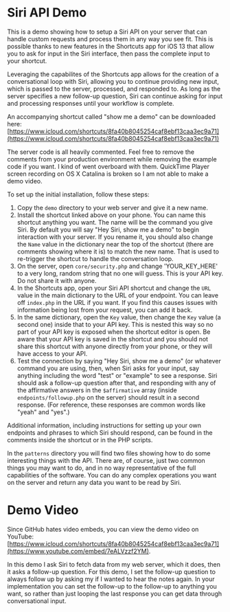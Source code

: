 # Siri API Demo

This is a demo showing how to setup a Siri API on your server that can handle custom requests and process them in any way you see fit. This is possible thanks to new features in the Shortcuts app for iOS 13 that allow you to ask for input in the Siri interface, then pass the complete input to your shortcut.

Leveraging the capabilites of the Shortcuts app allows for the creation of a conversational loop with Siri, allowing you to continue providing new input, which is passed to the server, processed, and responded to. As long as the server specifies a new follow-up question, Siri can continue asking for input and processing responses until your workflow is complete.

An accompanying shortcut called "show me a demo" can be downloaded here: [https://www.icloud.com/shortcuts/8fa40b8045254caf8ebf13caa3ec9a71](https://www.icloud.com/shortcuts/8fa40b8045254caf8ebf13caa3ec9a71)

The server code is all heavily commented. Feel free to remove the comments from your production environment while removing the example code if you want. I kind of went overboard with them. QuickTime Player screen recording on OS X Catalina is broken so I am not able to make a demo video.

To set up the initial installation, follow these steps:

1. Copy the `demo` directory to your web server and give it a new name.
2. Install the shortcut linked above on your phone. You can name this shortcut anything you want. The name will be the command you give Siri. By default you will say "Hey Siri, show me a demo" to begin interaction with your server. If you rename it, you should also change the `Name` value in the dictionary near the top of the shortcut (there are comments showing where it is) to match the new name. That is used to re-trigger the shortcut to handle the conversation loop.
3. On the server, open `core/security.php` and change 'YOUR_KEY_HERE' to a very long, random string that no one will guess. This is your API key. Do not share it with anyone.
4. In the Shortcuts app, open your Siri API shortcut and change the `URL` value in the main dictionary to the URL of your endpoint. You can leave off `index.php` in the URL if you want. If you find this causes issues with information being lost from your request, you can add it back.
5. In the same dictionary, open the `Key` value, then change the `Key` value (a second one) inside that to your API key. This is nested this way so no part of your API key is exposed when the shortcut editor is open. Be aware that your API key is saved in the shortcut and you should not share this shortcut with anyone directly from your phone, or they will have access to your API.
6. Test the connection by saying "Hey Siri, show me a demo" (or whatever command you are using, then, when Siri asks for your input, say anything including the word "test" or "example" to see a response. Siri should ask a follow-up question after that, and responding with any of the affirmative answers in the `$affirmative` array (inside `endpoints/followup.php` on the server) should result in a second response. (For reference, these responses are common words like "yeah" and "yes".)

Additional information, including instructions for setting up your own endpoints and phrases to which Siri should respond, can be found in the comments inside the shortcut or in the PHP scripts.

In the `patterns` directory you will find two files showing how to do some interesting things with the API. There are, of course, just two common things you may want to do, and in no way representative of the full capabilities of the software. You can do any complex operations you want on the server and return any data you want to be read by Siri.

# Demo Video
Since GitHub hates video embeds, you can view the demo video on YouTube: [https://www.icloud.com/shortcuts/8fa40b8045254caf8ebf13caa3ec9a71](https://www.youtube.com/embed/7eALVzzf2YM).

In this demo I ask Siri to fetch data from my web server, which it does, then it asks a follow-up question. For this demo, I set the follow-up question to always follow up by asking my if I wanted to hear the notes again. In your implementation you can set the follow-up to the follow-up to anything you want, so rather than just looping the last response you can get data through conversational input.
